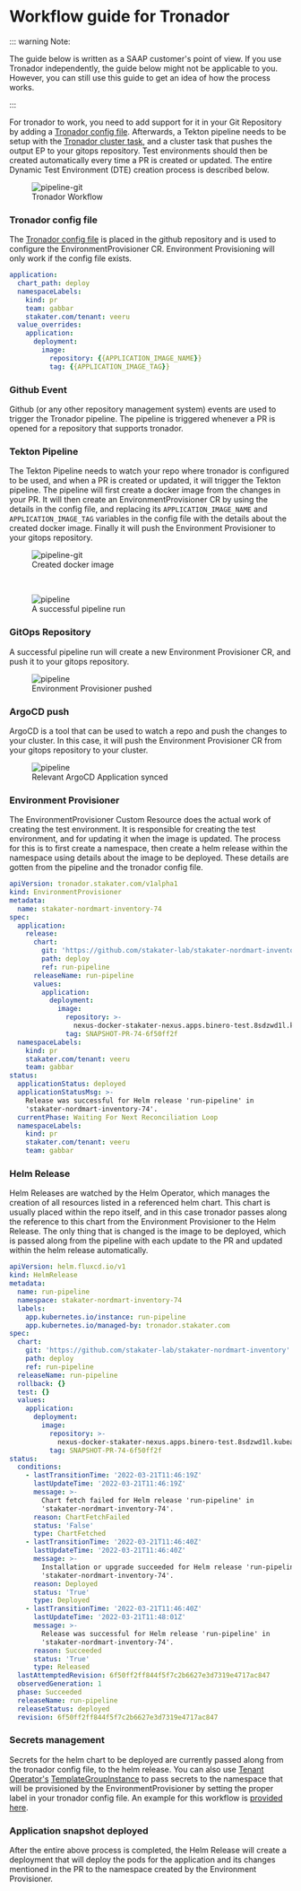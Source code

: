 # Workflow guide for Tronador

::: warning Note:

The guide below is written as a SAAP customer's point of view. If you use Tronador independently, the guide below might not be applicable to you. However, you can still use this guide to get an idea of how the process works.

:::

For tronador to work, you need to add support for it in your Git Repository by adding a [Tronador config file](./config_file.html). Afterwards, a Tekton pipeline needs to be setup with the [Tronador cluster task](./cluster_task.html), and a cluster task that pushes the output EP to your gitops repository. Test environments should then be created automatically every time a PR is created or updated. The entire Dynamic Test Environment (DTE) creation process is described below.


<figure>
  <img
  src="./images/workflow.png"
  alt="pipeline-git">
  <figcaption>Tronador Workflow</figcaption>
</figure>

### Tronador config file

The [Tronador config file](./config_file.html) is placed in the github repository and is used to configure the EnvironmentProvisioner CR. Environment Provisioning will only work if the config file exists.

```yaml
application:
  chart_path: deploy
  namespaceLabels:
    kind: pr
    team: gabbar
    stakater.com/tenant: veeru
  value_overrides:
    application:
      deployment:
        image:
          repository: {{APPLICATION_IMAGE_NAME}}
          tag: {{APPLICATION_IMAGE_TAG}}
```

### Github Event
 Github (or any other repository management system) events are used to trigger the Tronador pipeline. The pipeline is triggered whenever a PR is opened for a repository that supports tronador.

### Tekton Pipeline

The Tekton Pipeline needs to watch your repo where tronador is configured to be used, and when a PR is created or updated, it will trigger the Tekton pipeline. The pipeline will first create a docker image from the changes in your PR. It will then create an EnvironmentProvisioner CR by using the details in the config file, and replacing its `APPLICATION_IMAGE_NAME` and `APPLICATION_IMAGE_TAG` variables in the config file with the details about the created docker image. Finally it will push the Environment Provisioner to your gitops repository.

<figure>
  <img
  src="./images/pipeline-git.png"
  alt="pipeline-git">
  <figcaption>Created docker image</figcaption>
</figure>

<br>

<figure>
  <img
  src="./images/pipeline.png"
  alt="pipeline">
  <figcaption>A successful pipeline run</figcaption>
</figure>

### GitOps Repository

A successful pipeline run will create a new Environment Provisioner CR, and push it to your gitops repository.

<figure>
  <img
  src="./images/gitops.png"
  alt="pipeline">
  <figcaption>Environment Provisioner pushed</figcaption>
</figure>

### ArgoCD push

ArgoCD is a tool that can be used to watch a repo and push the changes to your cluster. In this case, it will push the Environment Provisioner CR from your gitops repository to your cluster.

<figure>
  <img
  src="./images/argocd.png"
  alt="pipeline">
  <figcaption>Relevant ArgoCD Application synced</figcaption>
</figure>

### Environment Provisioner

The EnvironmentProvisioner Custom Resource does the actual work of creating the test environment. It is responsible for creating the test environment, and for updating it when the image is updated. The process for this is to first create a namespace, then create a helm release within the namespace using details about the image to be deployed. These details are gotten from the pipeline and the tronador config file.

```yaml
apiVersion: tronador.stakater.com/v1alpha1
kind: EnvironmentProvisioner
metadata:
  name: stakater-nordmart-inventory-74
spec:
  application:
    release:
      chart:
        git: 'https://github.com/stakater-lab/stakater-nordmart-inventory'
        path: deploy
        ref: run-pipeline
      releaseName: run-pipeline
      values:
        application:
          deployment:
            image:
              repository: >-
                nexus-docker-stakater-nexus.apps.binero-test.8sdzwd1l.kubeapp.cloud/stakater-nordmart-inventory
              tag: SNAPSHOT-PR-74-6f50ff2f
  namespaceLabels:
    kind: pr
    stakater.com/tenant: veeru
    team: gabbar
status:
  applicationStatus: deployed
  applicationStatusMsg: >-
    Release was successful for Helm release 'run-pipeline' in
    'stakater-nordmart-inventory-74'.
  currentPhase: Waiting For Next Reconciliation Loop
  namespaceLabels:
    kind: pr
    stakater.com/tenant: veeru
    team: gabbar
```

### Helm Release

Helm Releases are watched by the Helm Operator, which manages the creation of all resources listed in a referenced helm chart. This chart is usually placed within the repo itself, and in this case tronador passes along the reference to this chart from the Environment Provisioner to the Helm Release. The only thing that is changed is the image to be deployed, which is passed along from the pipeline with each update to the PR and updated within the helm release automatically.

```yaml
apiVersion: helm.fluxcd.io/v1
kind: HelmRelease
metadata:
  name: run-pipeline
  namespace: stakater-nordmart-inventory-74
  labels:
    app.kubernetes.io/instance: run-pipeline
    app.kubernetes.io/managed-by: tronador.stakater.com
spec:
  chart:
    git: 'https://github.com/stakater-lab/stakater-nordmart-inventory'
    path: deploy
    ref: run-pipeline
  releaseName: run-pipeline
  rollback: {}
  test: {}
  values:
    application:
      deployment:
        image:
          repository: >-
            nexus-docker-stakater-nexus.apps.binero-test.8sdzwd1l.kubeapp.cloud/stakater-nordmart-inventory
          tag: SNAPSHOT-PR-74-6f50ff2f
status:
  conditions:
    - lastTransitionTime: '2022-03-21T11:46:19Z'
      lastUpdateTime: '2022-03-21T11:46:19Z'
      message: >-
        Chart fetch failed for Helm release 'run-pipeline' in
        'stakater-nordmart-inventory-74'.
      reason: ChartFetchFailed
      status: 'False'
      type: ChartFetched
    - lastTransitionTime: '2022-03-21T11:46:40Z'
      lastUpdateTime: '2022-03-21T11:46:40Z'
      message: >-
        Installation or upgrade succeeded for Helm release 'run-pipeline' in
        'stakater-nordmart-inventory-74'.
      reason: Deployed
      status: 'True'
      type: Deployed
    - lastTransitionTime: '2022-03-21T11:46:40Z'
      lastUpdateTime: '2022-03-21T11:48:01Z'
      message: >-
        Release was successful for Helm release 'run-pipeline' in
        'stakater-nordmart-inventory-74'.
      reason: Succeeded
      status: 'True'
      type: Released
  lastAttemptedRevision: 6f50ff2ff844f5f7c2b6627e3d7319e4717ac847
  observedGeneration: 1
  phase: Succeeded
  releaseName: run-pipeline
  releaseStatus: deployed
  revision: 6f50ff2ff844f5f7c2b6627e3d7319e4717ac847
```

### Secrets management

Secrets for the helm chart to be deployed are currently passed along from the tronador config file, to the helm release. You can also use [Tenant Operator's](../tenant-operator/overview.html) [TemplateGroupInstance](../tenant-operator/customresources.html#_5-templategroupinstance) to pass secrets to the namespace that will be provisioned by the EnvironmentProvisioner by setting the proper label in your tronador config file. An example for this workflow is [provided here](../tenant-operator/usecases/deploying-templates.html#deploying-template-to-namespaces-via-templategroupinstances).

### Application snapshot deployed

After the entire above process is completed, the Helm Release will create a deployment that will deploy the pods for the application and its changes mentioned in the PR to the namespace created by the Environment Provisioner.